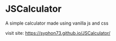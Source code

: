 # JSCalculator
 A simple calculator made using vanilla js and css

visit site: https://syphon73.github.io/JSCalculator/
